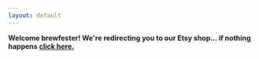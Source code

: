 ```yaml
---
layout: default
---
```


**Welcome brewfester! We're redirecting you to our Etsy shop... if nothing happens [click here.](https://www.etsy.com/shop/lackingapollova)**

<script type="text/javascript">
  setTimeout(function() {
    window.location.replace("https://www.etsy.com/shop/lackingapollova")
  }, 1000);
</script>
